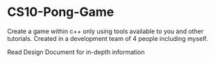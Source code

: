 # CS10-Pong-Game
Create a game within c++ only using tools available to you and other tutorials. Created in a development team of 4 people including myself. 

Read Design Document for in-depth information
